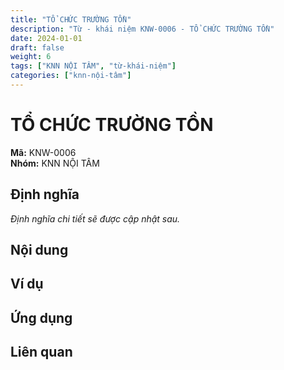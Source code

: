 ```yaml
---
title: "TỔ CHỨC TRƯỜNG TỒN"
description: "Từ - khái niệm KNW-0006 - TỔ CHỨC TRƯỜNG TỒN"
date: 2024-01-01
draft: false
weight: 6
tags: ["KNN NỘI TÂM", "từ-khái-niệm"]
categories: ["knn-nội-tâm"]
---
```


# TỔ CHỨC TRƯỜNG TỒN

**Mã:** KNW-0006  
**Nhóm:** KNN NỘI TÂM

## Định nghĩa

*Định nghĩa chi tiết sẽ được cập nhật sau.*

## Nội dung

<!-- Nội dung chi tiết sẽ được điền vào đây -->

## Ví dụ

<!-- Ví dụ minh họa -->

## Ứng dụng

<!-- Cách ứng dụng từ/khái niệm này trong thực tế -->

## Liên quan

<!-- Các từ/khái niệm liên quan khác -->
